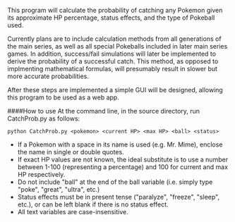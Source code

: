 This program will calculate the probability of catching any Pokemon given its approximate HP percentage, status effects, and the type of Pokeball used.

Currently plans are to include calculation methods from all generations of the main series, as well as all special Pokeballs included in later main series games. In addition, success/fail simulations will later be implemented to derive the probability of a successful catch. This method, as opposed to implmenting mathematical formulas, will presumably result in slower but more accurate probabilities.

After these steps are implemented a simple GUI will be designed, allowing this program to be used as a web app.

####How to use
At the command line, in the source directory, run CatchProb.py as follows:

`python CatchProb.py <pokemon> <current HP> <max HP> <ball> <status>`

- If a Pokemon with a space in its name is used (e.g. Mr. Mime), enclose the name in single or double quotes.
- If exact HP values are not known, the ideal substitute is to use a number between 1-100 (representing a percentage) and 100 for current and max HP respectively.
- Do not include "ball" at the end of the ball variable (i.e. simply type "poke", "great", "ultra", etc.)
- Status effects must be in present tense ("paralyze", "freeze", "sleep", etc.), or can be left blank if there is no status effect.
- All text variables are case-insensitive.
